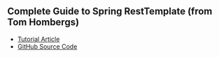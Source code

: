 
## Complete Guide to Spring RestTemplate (from Tom Hombergs)

* [Tutorial Article](https://reflectoring.io/spring-resttemplate)
* [GitHub Source Code](https://github.com/thombergs/code-examples/tree/master/spring-boot/resttemplate)

